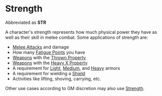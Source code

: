 # Strength

Abbreviated as **STR**

A character's strength represents how much physical power they have as well as their skill in melee combat. Some applications of strength are:

- [Melee Attacks](../../Game%20Procedures/Combat/Melee%20Attack.md) and damage
- How many [Fatigue Points](../Derived%20Statistics/Fatigue%20Points.md) you have
- [Weapons](../../Items%20and%20Gear/Weapons/Weapons.md) with the [Thrown Property](../../Items%20and%20Gear/Weapon%20Properties/Thrown%20Property.md)
- [Weapons](../../Items%20and%20Gear/Weapons/Weapons.md) with the [Heavy X Property](../../Items%20and%20Gear/Weapon%20Properties/Heavy%20X%20Property.md)
- A requirement for [Light](../../Items%20and%20Gear/Armor%20Properties/Light%20Armor%20Property.md), [Medium](../../Items%20and%20Gear/Armor%20Properties/Medium%20Armor%20Property.md), and [Heavy](../../Items%20and%20Gear/Armor%20Properties/Heavy%20Armor%20Property.md) armors
- A requirement for wielding a [Shield](../../Items%20and%20Gear/Armor%20Properties/Shield%20X%20Property.md)
- Activities like lifting, shoving, carrying, etc.

Other use cases according to GM discretion may also use [Strength]().

